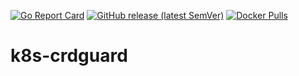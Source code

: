 [![Go Report Card](https://goreportcard.com/badge/github.com/vsliouniaev/k8s-crdguard)](https://goreportcard.com/report/github.com/vsliouniaev/k8s-crdguard)
[![GitHub release (latest SemVer)](https://img.shields.io/github/v/release/vsliouniaev/k8s-crdguard?sort=semver)](https://github.com/vsliouniaev/k8s-crdguard/releases/latest)
[![Docker Pulls](https://img.shields.io/docker/pulls/vsliouniaev/k8s-crdguard?color=blue)](https://hub.docker.com/r/vsliouniaev/k8s-crdguard/tags)

# k8s-crdguard

